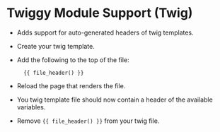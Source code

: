 # Twiggy Module Support (Twig)

* Adds support for auto-generated headers of twig templates.
* Create your twig template.
* Add the following to the top of the file:
        
        {{ file_header() }}
        
* Reload the page that renders the file.
* You twig template file should now contain a header of the available variables.
* Remove `{{ file_header() }}` from your twig file.
